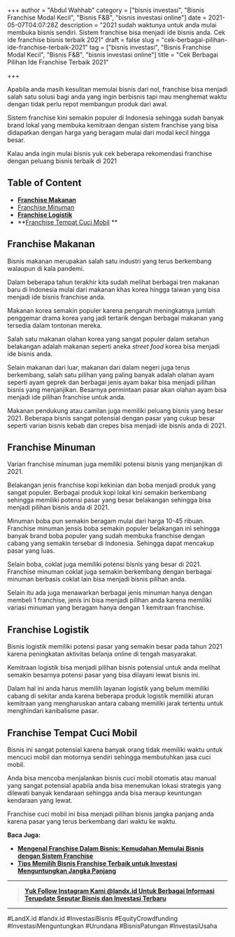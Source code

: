 +++
author = "Abdul Wahhab"
category = ["bisnis investasi", "Bisnis Franchise Modal Kecil", "Bisnis F&B", "bisnis investasi online"]
date = 2021-05-07T04:07:28Z
description = "2021 sudah waktunya untuk anda mulai membuka bisnis sendiri. Sistem franchise bisa menjadi ide bisnis anda. Cek ide franchise bisnis terbaik 2021"
draft = false
slug = "cek-berbagai-pilihan-ide-franchise-terbaik-2021"
tag = ["bisnis investasi", "Bisnis Franchise Modal Kecil", "Bisnis F&B", "bisnis investasi online"]
title = "Cek Berbagai Pilihan Ide Franchise Terbaik 2021"

+++


Apabila anda masih kesulitan memulai bisnis dari nol, franchise bisa menjadi salah satu solusi bagi anda yang ingin berbisnis tapi mau menghemat waktu dengan tidak perlu repot membangun produk dari awal.

Sistem franchise kini semakin populer di Indonesia sehingga sudah banyak brand lokal yang membuka kemitraan dengan sistem franchise yang bisa didapatkan dengan harga yang beragam mulai dari modal kecil hingga besar.

Kalau anda ingin mulai bisnis yuk cek beberapa rekomendasi franchise dengan peluang bisnis terbaik di 2021

## Table of Content

* [**Franchise Makanan**](#franchise-makanan)
* [Franchise Minuman](#franchise-minuman)
* **[Franchise Logistik](#franchise-logistik)**
* **[Franchise Tempat Cuci Mobil](#franchise-tempat-cuci-mobil ) **

## Franchise Makanan

Bisnis makanan merupakan salah satu industri yang terus berkembang walaupun di kala pandemi.

Dalam beberapa tahun terakhir kita sudah melihat berbagai tren makanan baru di Indonesia mulai dari makanan khas korea hingga taiwan yang bisa menjadi ide bisnis franchise anda.

Makanan korea semakin populer karena pengaruh meningkatnya jumlah penggemar drama korea yang jadi tertarik dengan berbagai makanan yang tersedia dalam tontonan mereka.

Salah satu makanan olahan korea yang sangat populer dalam setahun belakangan adalah makanan seperti aneka _street food_ korea bisa menjadi ide bisnis anda.

Selain makanan dari luar, makanan dari dalam negeri juga terus berkembang, salah satu pilihan yang paling banyak adalah olahan ayam seperti ayam geprek dan berbagai jenis ayam bakar bisa menjadi pilihan bisnis yang menjanjikan. Besarnya permintaan pasar akan olahan ayam bisa menjadi ide pilihan franchise untuk anda.

Makanan pendukung atau camilan juga memiliki peluang bisnis yang besar 2021. Beberapa bisnis sangat potensial dengan pasar yang cukup besar seperti varian bisnis kebab dan crepes bisa menjadi ide bisnis anda di 2021.

## Franchise Minuman

Varian franchise minuman juga memiliki potensi bisnis yang menjanjikan di 2021.

Belakangan jenis franchise kopi kekinian dan boba menjadi produk yang sangat populer. Berbagai produk kopi lokal kini semakin berkembang sehingga memiliki potensi pasar yang besar belakangan sehingga bisa menjadi pilihan bisnis anda di 2021.

Minuman boba pun semakin beragam mulai dari harga 10-45 ribuan. Franchise minuman jensis boba semakin populer belakangan ini sehingga banyak brand boba populer yang sudah membuka franchise dengan cabang yang semakin tersebar di Indonesia. Sehingga dapat mencakup pasar yang luas.

Selain boba, coklat juga memiliki potensi bisnis yang besar di 2021. Franchise minuman coklat juga semakin berkembang dengan berbagai minuman berbasis coklat lain bisa menjadi bisnis pilihan anda.

Selain itu ada juga menawarkan berbagai jenis minuman hanya dengan membeli 1 franchise, jenis ini bisa menjadi pilihan anda karena memiliki variasi minuman yang beragam hanya dengan 1 kemitraan franchise.

## Franchise Logistik

Bisnis logistik memiliki potensi pasar yang semakin besar pada tahun 2021 karena peningkatan aktivitas belanja online di tengah masyarakat.

Kemitraan logistik bisa menjadi pilihan bisnis potensial untuk anda melihat semakin besarnya potensi pasar yang bisa dilayani lewat bisnis ini.

Dalam hal ini anda harus memilih layanan logistik yang belum memiliki cabang di sekitar anda karena beberapa produk logistik memiliki aturan kemitraan yang mengharuskan antara cabang memiliki jarak tertentu untuk menghindari kanibalisme pasar.

## Franchise Tempat Cuci Mobil

Bisnis ini sangat potensial karena banyak orang tidak memiliki waktu untuk mencuci mobil dan motornya sendiri sehingga membutuhkan jasa cuci mobil.

Anda bisa mencoba menjalankan bisnis cuci mobil otomatis atau manual yang sangat potensial apabila anda bisa menemukan lokasi strategis yang dilewati banyak kendaraan sehingga anda bisa meraup keuntungan kendaraan yang lewat.

Franchise cuci mobil ini bisa menjadi pilihan bisnis jangka panjang anda karena pasar yang terus berkembang dari waktu ke waktu.

**Baca Juga:**

* **[Mengenal Franchise Dalam Bisnis: Kemudahan Memulai Bisnis dengan Sistem Franchise](https://landx.id/blog/mengenal-franchise-dalam-bisnis-kemudahan-memulai-bisnis-dengan-sistem-franchise/)**
* **[Tips Memilih Bisnis Franchise Terbaik untuk Investasi Menguntungkan Jangka Panjang](https://landx.id/blog/tips-memilih-bisnis-franchise-terbaik-untuk-investasi-menguntungkan-jangka-panjang/)**

---

> [**Yuk Follow Instagram Kami @landx.id Untuk Berbagai Informasi Terupdate Seputar Bisnis dan Investasi Terbaru**](https://www.instagram.com/landx.id/?utm_medium=copy_link)

---

#LandX.id	#landx.id	#InvestasiBisnis	#EquityCrowdfunding	#InvestasiMenguntungkan	#Urundana	#BisnisPatungan	#InvestasiUsaha

